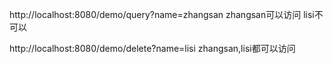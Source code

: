 http://localhost:8080/demo/query?name=zhangsan        zhangsan可以访问          lisi不可以

http://localhost:8080/demo/delete?name=lisi           zhangsan,lisi都可以访问

